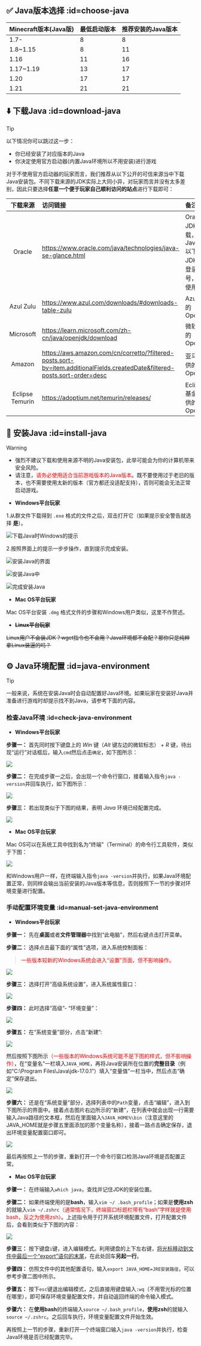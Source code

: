 ## ✅ Java版本选择 :id=choose-java

| Minecraft版本(Java版)                      | 最低启动版本                  | 推荐安装的Java版本 |
| :------------------------- | :------------------------- |:------------|
| 1.7- |8 | 8           |
| 1.8~1.15 |8 | 11          |
| 1.16 |11 | 16          |
| 1.17~1.19 |13 | 17          |
| 1.20 |17 | 17          |
| 1.21 |21 | 21           |

## ⬇️ 下载Java :id=download-java

> [!tip]
> 以下情况你可以跳过这一步：
> + 你已经安装了对应版本的Java
> + 你决定使用官方启动器(内置Java环境所以不用安装)进行游戏

对于不使用官方启动器的玩家而言，我们推荐从以下公开的可信来源当中下载Java安装包。不同下载来源的JDK实际上大同小异，对玩家而言并没有太多差别，因此只要选择**任意一个便于玩家自己顺利访问的站点**进行下载即可：

|      下载来源       | 访问链接 | 备注说明                                             |
|:---------------:|:-----|:-------------------------------------------------|
|     Oracle      |https://www.oracle.com/java/technologies/java-se-glance.html| Oracle 的 JDK 下载，下载 Java 17 以下的 JDK 需要登录账号，商业使用受限 |
|    Azul Zulu    |https://www.azul.com/downloads/#downloads-table-zulu| Azul 提供的 OpenJDK                                 |
|    Microsoft    |https://learn.microsoft.com/zh-cn/java/openjdk/download| 微软提供的 OpenJDK                                    |
|     Amazon      |https://aws.amazon.com/cn/corretto/?filtered-posts.sort-by=item.additionalFields.createdDate&filtered-posts.sort-order=desc| 亚马逊提供的 OpenJDK                                   |
| Eclipse Temurin |https://adoptium.net/temurin/releases/| Eclipse 基金会提供的 OpenJDK                           |

## 🔧 安装Java :id=install-java

> [!warning] 
> + 强烈不建议下载和使用来源不明的Java安装包，此举可能会为你的计算机带来安全风险。
> + 请注意，<font color=red>请务必使用适合当前游戏版本的Java版本</font>。既不要使用过于老旧的版本，也不需要使用太新的版本（官方都还没适配支持），否则可能会无法正常启动游戏。
+ **Windows平台玩家** 

1.从群文件下载得到 `.exe` 格式的文件之后，双击打开它（如果提示安全警告就选择 **是**）。

![下载Java时Windows的提示](pics/java1.png)

2.按照界面上的提示一步步操作，直到提示完成安装。

![安装Java的界面](pics/java2.png)

![安装Java中](pics/java3.png)

![完成安装Java](pics/java4.png)

+ **Mac OS平台玩家**

Mac OS平台安装 `.dmg` 格式文件的步骤和Windows用户类似，这里不作赘述。

+ **~~Linux平台玩家~~**

~~Linux用户不会装JDK？wget指令也不会用？Java环境都不会配？那你只是纯粹拿Linux装逼的吗？~~

## ⚙️ Java环境配置 :id=java-environment

> [!tip]
> 一般来说，系统在安装Java时会自动配置好Java环境。如果玩家在安装好Java并准备进行游戏时却提示找不到Java，请参考下面的内容。

### 检查Java环境 :id=check-java-environment

+ **Windows平台玩家**

**步骤一：** 首先同时按下键盘上的 *Win* 键（*Alt* 键左边的微软标志） + *R* 键，待出现“运行”对话框后，输入`cmd`然后点击`确定`，如下图所示：

![](pics/java/run.png)

**步骤二：** 在完成步骤一之后，会出现一个命令行窗口，接着输入指令`java -version`并回车执行，如下图所示：

![](pics/java/cmd0.png)

**步骤三：** 若出现类似于下图的结果，表明 *Java* 环境已经配置完成。

![](pics/java/cmd.png)

+ **Mac OS平台玩家**

Mac OS可以在系统工具中找到名为“终端”（Terminal）的命令行工具软件，类似于下图：

![](pics/java/terminal.png)

和Windows用户一样，在终端输入指令`java -version`并执行，如果Java环境配置正常，则同样会输出当前安装的Java版本等信息，否则按照下一节的步骤对环境变量进行配置。

### 手动配置环境变量 :id=manual-set-java-environment

+ **Windows平台玩家**

**步骤一：** 先在**桌面**或者**文件管理器**中找到“此电脑”，然后右键点击打开菜单。

**步骤二：** 选择点击最下面的“属性”选项，进入系统控制面板：

> <font color=red>一些版本较新的Windows系统会进入“设置”页面，但不影响操作。</font>

![](pics/java/pro.png)

**步骤三：** 选择打开“高级系统设置”，进入系统属性窗口：

![](pics/java/panel.png)

**步骤四：** 此时选择“高级”- “环境变量”：

![](pics/java/sys.png)

**步骤五：** 在“系统变量”部分，点击“新建”:

![](pics/java/new.jpeg)

然后按照下图所示<font color=red>（一些版本的Windows系统可能不是下图的样式，但不影响操作）</font>，在“变量名”一栏填入`JAVA_HOME`，再将Java安装所在位置的**完整目录**（例如“C:\Program Files\Java\jdk-17.0.1”）填入“变量值”一栏当中，然后点击“确定”保存退出。

![](pics/java/var.png)

**步骤六：** 还是在“系统变量”部分，选择列表中的`Path`变量，点击“编辑”，进入到下图所示的界面中。接着点击图片右边所示的“新建”，在列表中就会出现一行需要输入Java路径的文本框，然后在里面输入`%JAVA_HOME%\bin`（注意这里的JAVA_HOME就是步骤五里面添加的那个变量名称），接着一路点击确定保存，退出环境变量配置窗口即可。

![](pics/java/env2.png)

最后再按照上一节的步骤，重新打开一个命令行窗口检测Java环境是否配置正常。

+ **Mac OS平台玩家**

**步骤一：** 在终端输入`which java`，查找并记住JDK的安装位置。

**步骤二：**  如果终端使用的是**bash**，输入`vim ~/ .bash_profile`；如果是**使用zsh**的就输入`vim ~/.zshrc`<font color=red>（通常情况下，终端窗口标题栏带有“bash”字样就是使用bash，反之为使用zsh）</font>。上述指令用于打开系统环境配置文件，打开配置文件后，会看到类似于下图的内容：

![](pics/java/profile.jpg)

**步骤三：**  按下键盘`i`键，进入编辑模式。利用键盘的上下左右键，<u>将光标移动到文件中最后一个“export”语句的末尾</u>，在此处回车**另起一行**。

**步骤四：**  仿照文件中的其他配置语句，输入`export JAVA_HOME=JRE安装路径`，可以参考步骤二图中所示。

**步骤五：**  按下`esc`键退出编辑模式，之后直接用键盘输入`:wq`（不用管光标的位置在哪里），即可保存环境变量配置文件，并自动返回终端的命令输入模式。

**步骤六：**  在**使用bash**的终端输入`source ~/.bash_profile`，**使用zsh**的就输入`source ~/.zshrc`。之后回车执行，环境变量配置文件开始生效。

再按照上一节的步骤，重新打开一个终端窗口输入`java -version`并执行，检查Java环境是否已经配置完毕。